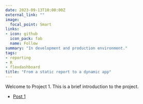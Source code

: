 ```yaml
---
date: 2023-09-13T10:00:00Z
external_link: ""
image:
  focal_point: Smart
links:
- icon: github
  icon_pack: fab
  name: Follow
summary: "In development and production environment."
tags:
- reporting
- R
- flexdashboard
title: "From a static report to a dynamic app"
---
```


Welcome to Project 1. This is a brief introduction to the project.
- [Post 1](project-1/post-1)
